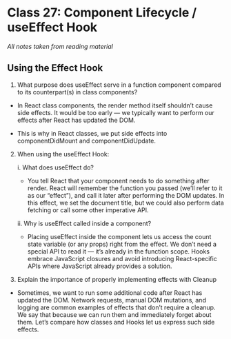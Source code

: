 # Class 27: Component Lifecycle / useEffect Hook

*All notes taken from reading material*

## Using the Effect Hook

1. What purpose does useEffect serve in a function component compared to its counterpart(s) in class components?

  -  In React class components, the render method itself shouldn’t cause side effects. It would be too early — we typically want to perform our effects after React has updated the DOM.

  - This is why in React classes, we put side effects into componentDidMount and componentDidUpdate.

2. When using the useEffect Hook:

    i. What does useEffect do?

      - You tell React that your component needs to do something after render. React will remember the function you passed (we’ll refer to it as our “effect”), and call it later after performing the DOM updates. In this effect, we set the document title, but we could also perform data fetching or call some other imperative API.

    ii. Why is useEffect called inside a component?

      - Placing useEffect inside the component lets us access the count state variable (or any props) right from the effect. We don’t need a special API to read it — it’s already in the function scope. Hooks embrace JavaScript closures and avoid introducing React-specific APIs where JavaScript already provides a solution.

3. Explain the importance of properly implementing effects with Cleanup

  - Sometimes, we want to run some additional code after React has updated the DOM. Network requests, manual DOM mutations, and logging are common examples of effects that don’t require a cleanup. We say that because we can run them and immediately forget about them. Let’s compare how classes and Hooks let us express such side effects.
